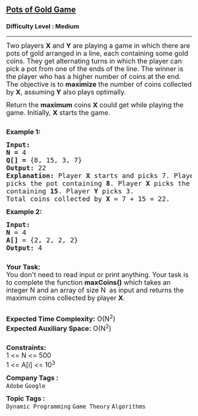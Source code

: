 <h2><a href="https://www.geeksforgeeks.org/problems/pots-of-gold-game/1?category=">Pots of Gold Game</a></h2><h3>Difficulty Level : Medium</h3><hr><div class="problems_problem_content__Xm_eO"><p><span style="font-size:18px">Two players <strong>X</strong> and <strong>Y</strong> are playing a game in which there are pots of gold arranged in a line, each containing some gold coins. They get alternating turns in which the player can pick a pot from one of the ends of the line. The winner is the player who has a higher number of coins at the end. The objective is to <strong>maximize</strong> the number of coins collected by <strong>X</strong>, assuming <strong>Y</strong> also plays optimally.</span></p>

<p><span style="font-size:18px">Return the <strong>maximum</strong> coins <strong>X</strong> could get while playing the game. Initially,&nbsp;<strong>X</strong> starts the game.</span></p>

<p><br>
<span style="font-size:18px"><strong>Example 1:</strong></span></p>

<pre><span style="font-size:18px"><strong>Input:</strong>
<strong>N = </strong>4
<strong>Q[] = </strong>{8, 15, 3, 7}
<strong>Output: </strong>22
<strong>Explanation: </strong>Player <strong>X</strong>&nbsp;starts and picks 7. Player <strong>Y</strong>&nbsp;
picks the pot containing <strong>8</strong>. Player <strong>X</strong>&nbsp;picks the pot
containing <strong>15</strong>. Player <strong>Y</strong>&nbsp;picks 3.
Total coins collected by <strong>X</strong>&nbsp;= 7 + 15 = 22.
</span></pre>

<p><span style="font-size:18px"><strong>Example 2:</strong></span></p>

<pre><span style="font-size:18px"><strong>Input:</strong>
<strong>N </strong>=<strong> </strong>4
<strong>A[] </strong>=<strong> </strong>{2, 2, 2, 2}
<strong>Output: </strong>4 
</span></pre>

<p><br>
<span style="font-size:18px"><strong>Your Task:</strong><br>
You don't need to read input or print anything. Your task is to complete the function <strong>maxCoins()</strong> which takes an integer N and an array of size N&nbsp; as input and returns the maximum coins collected by player&nbsp;<strong>X</strong>.</span></p>

<p><br>
<span style="font-size:18px"><strong>Expected Time Complexity:</strong> O(N<sup>2</sup>)<br>
<strong>Expected Auxiliary Space:</strong> O(N<sup>2</sup>)</span></p>

<p><br>
<span style="font-size:18px"><strong>Constraints:</strong><br>
1 &lt;= N&nbsp;&lt;= 500<br>
1 &lt;= A[i] &lt;= 10<sup>3</sup></span></p>
</div><p><span style=font-size:18px><strong>Company Tags : </strong><br><code>Adobe</code>&nbsp;<code>Google</code>&nbsp;<br><p><span style=font-size:18px><strong>Topic Tags : </strong><br><code>Dynamic Programming</code>&nbsp;<code>Game Theory</code>&nbsp;<code>Algorithms</code>&nbsp;